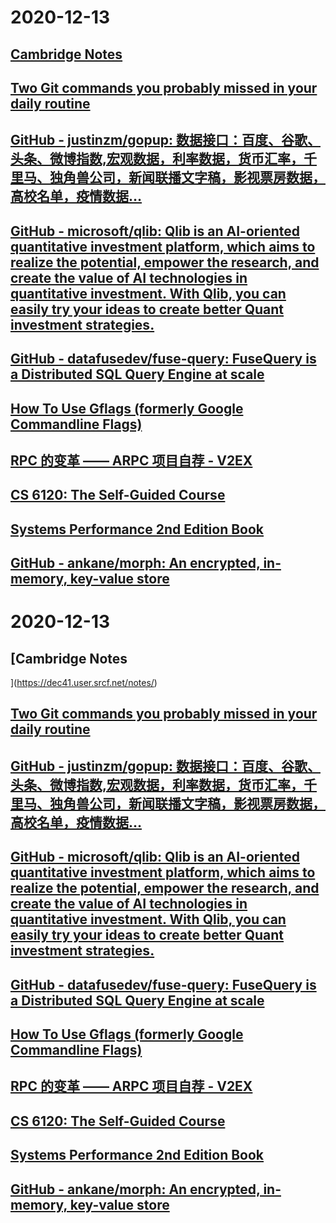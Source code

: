 
# 2020-12-13

## [Cambridge Notes](https://dec41.user.srcf.net/notes/)

## [Two Git commands you probably missed in your daily routine](https://thelinuxli.ch/two-git-commands-you-probably-missed-in-your-daily-routine)

## [GitHub - justinzm/gopup: 数据接口：百度、谷歌、头条、微博指数,宏观数据，利率数据，货币汇率，千里马、独角兽公司，新闻联播文字稿，影视票房数据，高校名单，疫情数据…](https://github.com/justinzm/gopup)

## [GitHub - microsoft/qlib: Qlib is an AI-oriented quantitative investment platform, which aims to realize the potential, empower the research, and create the value of AI technologies in quantitative investment. With Qlib, you can easily try your ideas to create better Quant investment strategies.](https://github.com/microsoft/qlib)

## [GitHub - datafusedev/fuse-query: FuseQuery is a Distributed SQL Query Engine at scale](https://github.com/datafusedev/fuse-query)

## [How To Use Gflags (formerly Google Commandline Flags)](https://gflags.github.io/gflags/)

## [RPC 的变革 —— ARPC 项目自荐 - V2EX](https://www.v2ex.com/t/734682)

## [CS 6120: The Self-Guided Course](https://www.cs.cornell.edu/courses/cs6120/2020fa/self-guided/)

## [Systems Performance 2nd Edition Book](http://www.brendangregg.com/systems-performance-2nd-edition-book.html)

## [GitHub - ankane/morph: An encrypted, in-memory, key-value store](https://github.com/ankane/morph)
# 2020-12-13

## [Cambridge Notes
](https://dec41.user.srcf.net/notes/)

## [Two Git commands you probably missed in your daily routine](https://thelinuxli.ch/two-git-commands-you-probably-missed-in-your-daily-routine)

## [GitHub - justinzm/gopup: 数据接口：百度、谷歌、头条、微博指数,宏观数据，利率数据，货币汇率，千里马、独角兽公司，新闻联播文字稿，影视票房数据，高校名单，疫情数据…](https://github.com/justinzm/gopup)

## [GitHub - microsoft/qlib: Qlib is an AI-oriented quantitative investment platform, which aims to realize the potential, empower the research, and create the value of AI technologies in quantitative investment. With Qlib, you can easily try your ideas to create better Quant investment strategies.](https://github.com/microsoft/qlib)

## [GitHub - datafusedev/fuse-query: FuseQuery is a Distributed SQL Query Engine at scale](https://github.com/datafusedev/fuse-query)

## [How To Use Gflags (formerly Google Commandline Flags)](https://gflags.github.io/gflags/)

## [RPC 的变革 —— ARPC 项目自荐 - V2EX](https://www.v2ex.com/t/734682)

## [CS 6120: The Self-Guided Course](https://www.cs.cornell.edu/courses/cs6120/2020fa/self-guided/)

## [Systems Performance 2nd Edition Book](http://www.brendangregg.com/systems-performance-2nd-edition-book.html)

## [GitHub - ankane/morph: An encrypted, in-memory, key-value store](https://github.com/ankane/morph)